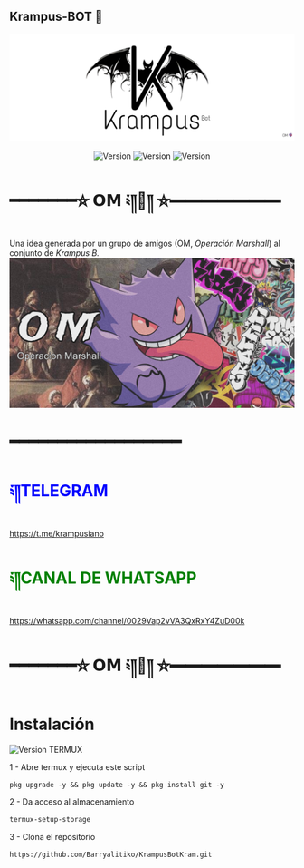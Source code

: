 ## Krampus-BOT 👻
![KrampusBotKram](./assets/images/krampusbotprincipal.jpg)
<div align="center">
 <img alt="Version" src="https://img.shields.io/badge/Version-1.1.0-purple">
  <img alt="Version" src="https://img.shields.io/badge/by-Krampus-yellow">
  <img alt="Version" src="https://img.shields.io/badge/OM-OperacionMarshall-red">
  </div>
  
# ━━━━━━━⛥ 𝗢𝗠 ༴༎👻༎ ⛦━━━━━━━
Una idea generada por un grupo de amigos (OM, *Operación Marshall*) al conjunto de *Krampus B.*
![KrampusBotKram](./assets/images/om.jpg)
# ━━━━━━━━━━━━━━━━━━
# <span style="color:blue">༴༎TELEGRAM</span>
https://t.me/krampusiano
# <span style="color:green">༴༎CANAL DE WHATSAPP</span>
https://whatsapp.com/channel/0029Vap2vVA3QxRxY4ZuD00k
# ━━━━━━━⛥ 𝗢𝗠 ༴༎👻༎ ⛦━━━━━━━
# Instalación
<img alt="Version" src="https://img.shields.io/badge/en-android-green">
TERMUX

1 - Abre termux y ejecuta este script

```
pkg upgrade -y && pkg update -y && pkg install git -y
```

2 - Da acceso al almacenamiento

```sh
termux-setup-storage
```

3 - Clona el repositorio
```sh
https://github.com/Barryalitiko/KrampusBotKram.git
```



